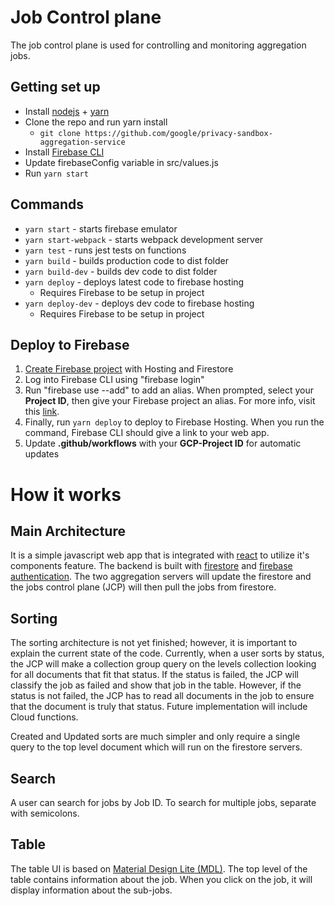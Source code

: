 
# Job Control plane

The job control plane is used for controlling and monitoring aggregation jobs.

## Getting set up
* Install [nodejs](https://nodejs.org/en/) + [yarn](https://yarnpkg.com/)
* Clone the repo and run yarn install
  * ```git clone https://github.com/google/privacy-sandbox-aggregation-service```
* Install [Firebase CLI](https://firebase.google.com/docs/cli#install_the_firebase_cli)
* Update firebaseConfig variable in src/values.js
* Run ```yarn start```

## Commands
* ```yarn start``` - starts firebase emulator
* ```yarn start-webpack``` - starts webpack development server
* ```yarn test``` - runs jest tests on functions
* ```yarn build``` - builds production code to dist folder
* ```yarn build-dev``` - builds dev code to dist folder
* ```yarn deploy``` - deploys latest code to firebase hosting
  * Requires Firebase to be setup in project
* ```yarn deploy-dev``` - deploys dev code to firebase hosting
  * Requires Firebase to be setup in project

## Deploy to Firebase
1. [Create Firebase project](https://cloud.google.com/firestore/docs/client/get-firebase) with Hosting and Firestore
2. Log into Firebase CLI using "firebase login"
3. Run "firebase use --add" to add an alias. When prompted, select your **Project ID**, then give your Firebase project an alias. For more info, visit this [link](https://firebase.google.com/docs/cli#add_alias).
4. Finally, run ```yarn deploy``` to deploy to Firebase Hosting. When you run the command, Firebase CLI should give a link to your web app.
5. Update **.github/workflows** with your **GCP-Project ID** for automatic updates

# How it works

## Main Architecture
It is a simple javascript web app that is integrated with [react](https://reactjs.org/) to utilize it's components feature. The backend is built with [firestore](https://firebase.google.com/docs/firestore) and [firebase authentication](https://firebase.google.com/docs/auth). The two aggregation servers will update the firestore and the jobs control plane (JCP) will then pull the jobs from firestore.

## Sorting
The sorting architecture is not yet finished; however, it is important to explain the current state of the code. Currently, when a user sorts by status, the JCP will make a collection group query on the levels collection looking for all documents that fit that status. If the status is failed, the JCP will classify the job as failed and show that job in the table. However, if the status is not failed, the JCP has to read all documents in the job to ensure that the document is truly that status. Future implementation will include Cloud functions.

Created and Updated sorts are much simpler and only require a single query to the top level document which will run on the firestore servers.

## Search
A user can search for jobs by Job ID. To search for multiple jobs, separate with semicolons.

## Table
The table UI is based on [Material Design Lite (MDL)](https://getmdl.io/). The top level of the table contains information about the job. When you click on the job, it will display information about the sub-jobs. 